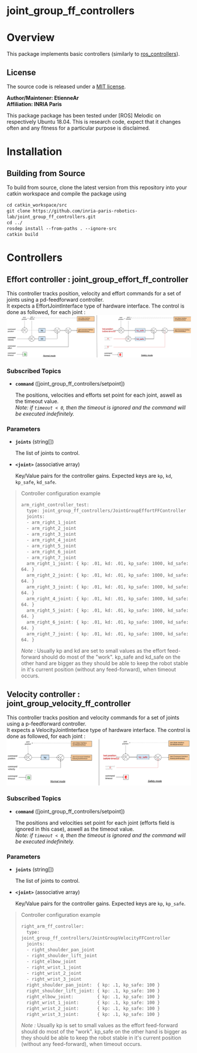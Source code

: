 joint_group_ff_controllers
===

# Overview

This package implements basic controllers (similarly to [ros_controllers](https://github.com/ros-controls/ros_controllers)).

## License

The source code is released under a [MIT license](./LICENSE).

**Author/Maintener: EtienneAr<br />
Affiliation: INRIA Paris**

This package package has been tested under [ROS] Melodic on respectively Ubuntu 18.04.
This is research code, expect that it changes often and any fitness for a particular purpose is disclaimed.

# Installation

## Building from Source

To build from source, clone the latest version from this repository into your catkin workspace and compile the package using

	cd catkin_workspace/src
	git clone https://github.com/inria-paris-robotics-lab/joint_group_ff_controllers.git
	cd ../
	rosdep install --from-paths . --ignore-src
	catkin build

# Controllers

## Effort controller : joint_group_effort_ff_controller

This controller tracks position, velocity and effort commands for a set of joints using a pd-feedforward controller.<br/>
It expects a EffortJointInterface type of hardware interface. The control is done as followed, for each joint : <br/>
![block_effort.png](./materials/block_effort.png)


### Subscribed Topics

* **`command`** ([joint_group_ff_controllers/setpoint])

	The positions, velocities and efforts set point for each joint, aswell as the timeout value.<br/>
	*Note: if `timeout < 0`, then the timeout is ignored and the command will be executed indefinitely.*

### Parameters

* **`joints`** (string[])

	The list of joints to control.

* **`<joint>`** (associative array)

	Key/Value pairs for the controller gains. Expected keys are `kp`, `kd`, `kp_safe`, `kd_safe`.

> Controller configuration example
> ```
> arm_right_controller_test:
>   type: joint_group_ff_controllers/JointGroupEffortFFController
>   joints:
>   - arm_right_1_joint
>   - arm_right_2_joint
>   - arm_right_3_joint
>   - arm_right_4_joint
>   - arm_right_5_joint
>   - arm_right_6_joint
>   - arm_right_7_joint
>   arm_right_1_joint: { kp: .01, kd: .01, kp_safe: 1000, kd_safe: 64. }
>   arm_right_2_joint: { kp: .01, kd: .01, kp_safe: 1000, kd_safe: 64. }
>   arm_right_3_joint: { kp: .01, kd: .01, kp_safe: 1000, kd_safe: 64. }
>   arm_right_4_joint: { kp: .01, kd: .01, kp_safe: 1000, kd_safe: 64. }
>   arm_right_5_joint: { kp: .01, kd: .01, kp_safe: 1000, kd_safe: 64. }
>   arm_right_6_joint: { kp: .01, kd: .01, kp_safe: 1000, kd_safe: 64. }
>   arm_right_7_joint: { kp: .01, kd: .01, kp_safe: 1000, kd_safe: 64. }
> ```
> *Note :* Usually kp and kd are set to small values as the effort feed-forward should do most of the "work". kp_safe and kd_safe on the other hand are bigger as they should be able to keep the robot stable in it's current position (without any feed-forward), when timeout occurs.

## Velocity controller : joint_group_velocity_ff_controller

This controller tracks position and velocity commands for a set of joints using a p-feedforward controller.<br/>
It expects a VelocityJointInterface type of hardware interface. The control is done as followed, for each joint : <br/>
![block_velocity.png](./materials/block_velocity.png)


### Subscribed Topics

* **`command`** ([joint_group_ff_controllers/setpoint])

	The positions and velocities set point for each joint (efforts field is ignored in this case), aswell as the timeout value.<br/>
	*Note: if `timeout < 0`, then the timeout is ignored and the command will be executed indefinitely.*

### Parameters

* **`joints`** (string[])

	The list of joints to control.

* **`<joint>`** (associative array)

	Key/Value pairs for the controller gains. Expected keys are `kp`, `kp_safe`.

> Controller configuration example
> ```
> right_arm_ff_controller:
>   type: joint_group_ff_controllers/JointGroupVelocityFFController
>   joints:
>   - right_shoulder_pan_joint
>   - right_shoulder_lift_joint
>   - right_elbow_joint
>   - right_wrist_1_joint
>   - right_wrist_2_joint
>   - right_wrist_3_joint
>   right_shoulder_pan_joint:  { kp: .1, kp_safe: 100 }
>   right_shoulder_lift_joint: { kp: .1, kp_safe: 100 }
>   right_elbow_joint:         { kp: .1, kp_safe: 100 }
>   right_wrist_1_joint:       { kp: .1, kp_safe: 100 }
>   right_wrist_2_joint:       { kp: .1, kp_safe: 100 }
>   right_wrist_3_joint:       { kp: .1, kp_safe: 100 }
> ```
> *Note :* Usually kp is set to small values as the effort feed-forward should do most of the "work". kp_safe on the other hand is bigger as they should be able to keep the robot stable in it's current position (without any feed-forward), when timeout occurs.